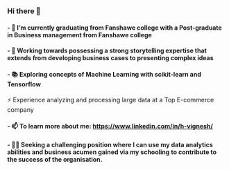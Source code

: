 ### Hi there 👋


#### - 🔭 I’m currently graduating from Fanshawe college with a **Post-graduate in Business management** from **Fanshawe college**

#### - 🎯 Working towards possessing a strong storytelling expertise that extends from developing business cases to presenting complex ideas

#### - 📚 Exploring concepts of Machine Learning with scikit-learn and Tensorflow
 ⚡  Experience analyzing and processing large data at a Top E-commerce company 

#### - 📫 To learn more about me: https://www.linkedin.com/in/h-vignesh/

#### - 💪🏽 Seeking a challenging position where I can use my data analytics abilities and business acumen gained via my schooling to contribute to the success of the organisation.
